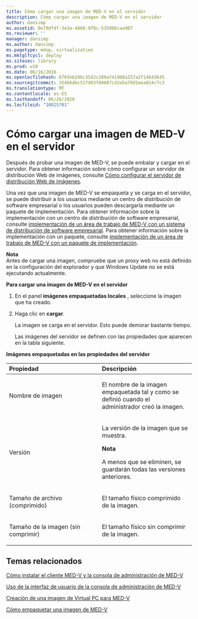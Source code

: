 ```yaml
---
title: Cómo cargar una imagen de MED-V en el servidor
description: Cómo cargar una imagen de MED-V en el servidor
author: dansimp
ms.assetid: 0e70dfdf-3e3a-4860-970c-535806caa907
ms.reviewer: ''
manager: dansimp
ms.author: dansimp
ms.pagetype: mdop, virtualization
ms.mktglfcycl: deploy
ms.sitesec: library
ms.prod: w10
ms.date: 06/16/2016
ms.openlocfilehash: 6703eb24bc3542c280af41988a257a2f14643645
ms.sourcegitcommit: 354664bc527d93f80687cd2eba70d1eea024c7c3
ms.translationtype: MT
ms.contentlocale: es-ES
ms.lasthandoff: 06/26/2020
ms.locfileid: "10825701"
---
```

# Cómo cargar una imagen de MED-V en el servidor


Después de probar una imagen de MED-V, se puede embalar y cargar en el servidor. Para obtener información sobre cómo configurar un servidor de distribución Web de imágenes, consulte [Cómo configurar el servidor de distribución Web de imágenes](how-to-configure-the-image-web-distribution-server.md).

Una vez que una imagen de MED-V se empaqueta y se carga en el servidor, se puede distribuir a los usuarios mediante un centro de distribución de software empresarial o los usuarios pueden descargarla mediante un paquete de implementación. Para obtener información sobre la implementación con un centro de distribución de software empresarial, consulte [implementación de un área de trabajo de MED-V con un sistema de distribución de software empresarial](deploying-a-med-v-workspace-using-an-enterprise-software-distribution-system.md). Para obtener información sobre la implementación con un paquete, consulte [implementación de un área de trabajo de MED-V con un paquete de implementación](deploying-a-med-v-workspace-using-a-deployment-package.md).

**Nota**  
Antes de cargar una imagen, compruebe que un proxy web no está definido en la configuración del explorador y que Windows Update no se está ejecutando actualmente.



**Para cargar una imagen de MED-V en el servidor**

1.  En el panel **imágenes empaquetadas locales** , seleccione la imagen que ha creado.

2.  Haga clic en **cargar**.

    La imagen se carga en el servidor. Esto puede demorar bastante tiempo.

    Las imágenes del servidor se definen con las propiedades que aparecen en la tabla siguiente.

**Imágenes empaquetadas en las propiedades del servidor**

<table>
<colgroup>
<col width="50%" />
<col width="50%" />
</colgroup>
<thead>
<tr class="header">
<th align="left">Propiedad</th>
<th align="left">Descripción</th>
</tr>
</thead>
<tbody>
<tr class="odd">
<td align="left"><p>Nombre de imagen</p></td>
<td align="left"><p>El nombre de la imagen empaquetada tal y como se definió cuando el administrador creó la imagen.</p></td>
</tr>
<tr class="even">
<td align="left"><p>Versión</p></td>
<td align="left"><p>La versión de la imagen que se muestra.</p>
<div class="alert">
<strong>Nota</strong><br/><p>A menos que se eliminen, se guardarán todas las versiones anteriores.</p>
</div>
<div>

</div></td>
</tr>
<tr class="odd">
<td align="left"><p>Tamaño de archivo (comprimido)</p></td>
<td align="left"><p>El tamaño físico comprimido de la imagen.</p></td>
</tr>
<tr class="even">
<td align="left"><p>Tamaño de la imagen (sin comprimir)</p></td>
<td align="left"><p>El tamaño físico sin comprimir de la imagen.</p></td>
</tr>
</tbody>
</table>



## Temas relacionados


[Cómo instalar el cliente MED-V y la consola de administración de MED-V](how-to-install-med-v-client-and-med-v-management-console.md)

[Uso de la interfaz de usuario de la consola de administración de MED-V](using-the-med-v-management-console-user-interface.md)

[Creación de una imagen de Virtual PC para MED-V](creating-a-virtual-pc-image-for-med-v.md)

[Cómo empaquetar una imagen de MED-V](how-to-pack-a-med-v-image.md)









